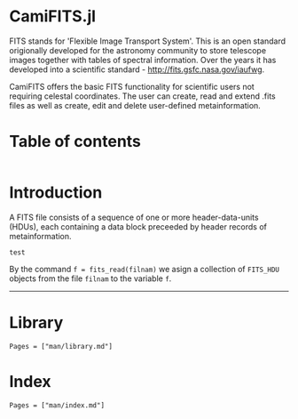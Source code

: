 # CamiFITS.jl

FITS stands for 'Flexible Image Transport System'. This is an open standard origionally developed for the astronomy community to store telescope images together with tables of spectral information. Over the years it has developed into a scientific standard - http://fits.gsfc.nasa.gov/iaufwg. 

CamiFITS offers the basic FITS functionality for scientific users not requiring celestal coordinates. The user can create, read and extend .fits files as well as create, edit and delete user-defined metainformation.

# Table of contents

```@contents
```

# Introduction

A FITS file consists of a sequence of one or more header-data-units (HDUs), each containing a data block preceeded by header records of metainformation.

```
test
```

By the command `f = fits_read(filnam)` we asign a collection of `FITS_HDU` objects from the file `filnam` to the variable `f`.

---

# Library

```@contents
Pages = ["man/library.md"]
```

# Index

```@contents
Pages = ["man/index.md"]
```